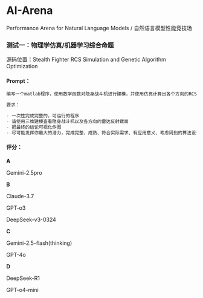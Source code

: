 # AI-Arena

Performance Arena for Natural Language Models / 自然语言模型性能竞技场

### 测试一：物理学仿真/机器学习综合命题

源码位置：Stealth Fighter RCS Simulation and Genetic Algorithm Optimization

#### Prompt：

```markdown
编写一个matlab程序，使用数学函数对隐身战斗机进行建模，并使用仿真计算出各个方向的RCS，最后还要使用遗传算法优化隐身战斗机各项设计，以减少RCS。

要求：

- 一次性完成完整的，可运行的程序
- 请使用三维建模查看隐身战斗机以及各方向的雷达反射截面
- 把最终的结论可视化作图
- 尽可能发挥你最大的潜力，完成完整、成熟、符合实际需求、有应用意义、考虑周到的算法设计
```

#### 评分：

**A**

Gemini-2.5pro

**B**

Claude-3.7

GPT-o3

DeepSeek-v3-0324

**C**

Gemini-2.5-flash(thinking)

GPT-4o

**D**

DeepSeek-R1

GPT-o4-mini
